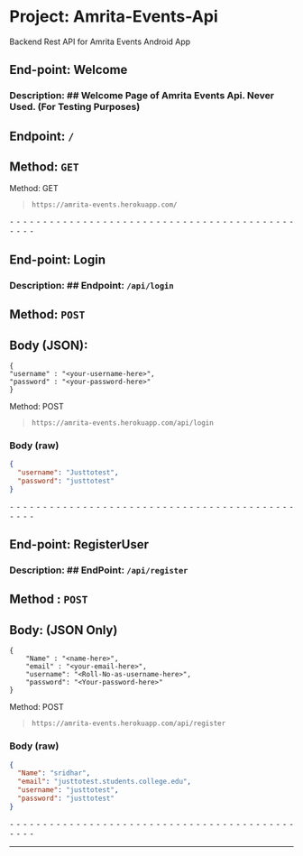 # Project: Amrita-Events-Api

Backend Rest API for Amrita Events Android App

## End-point: Welcome

### Description: ## Welcome Page of Amrita Events Api. Never Used. (For Testing Purposes)

## Endpoint: `/`

## Method: `GET`

Method: GET

> ```
> https://amrita-events.herokuapp.com/
> ```

⁃ ⁃ ⁃ ⁃ ⁃ ⁃ ⁃ ⁃ ⁃ ⁃ ⁃ ⁃ ⁃ ⁃ ⁃ ⁃ ⁃ ⁃ ⁃ ⁃ ⁃ ⁃ ⁃ ⁃ ⁃ ⁃ ⁃ ⁃ ⁃ ⁃ ⁃ ⁃ ⁃ ⁃ ⁃ ⁃ ⁃ ⁃ ⁃ ⁃ ⁃ ⁃ ⁃ ⁃ ⁃ ⁃ ⁃

## End-point: Login

### Description: ## Endpoint: `/api/login`

## Method: `POST`

## Body (JSON):

```
{
"username" : "<your-username-here>",
"password" : "<your-password-here>"
}
```

Method: POST

> ```
> https://amrita-events.herokuapp.com/api/login
> ```

### Body (**raw**)

```json
{
  "username": "Justtotest",
  "password": "justtotest"
}
```

⁃ ⁃ ⁃ ⁃ ⁃ ⁃ ⁃ ⁃ ⁃ ⁃ ⁃ ⁃ ⁃ ⁃ ⁃ ⁃ ⁃ ⁃ ⁃ ⁃ ⁃ ⁃ ⁃ ⁃ ⁃ ⁃ ⁃ ⁃ ⁃ ⁃ ⁃ ⁃ ⁃ ⁃ ⁃ ⁃ ⁃ ⁃ ⁃ ⁃ ⁃ ⁃ ⁃ ⁃ ⁃ ⁃ ⁃

## End-point: RegisterUser

### Description: ## EndPoint: `/api/register`

## Method : `POST`

## Body: (JSON Only)

```
{
    "Name" : "<name-here>",
    "email" : "<your-email-here>",
    "username": "<Roll-No-as-username-here>",
    "password": "<Your-password-here>"
}
```

Method: POST

> ```
> https://amrita-events.herokuapp.com/api/register
> ```

### Body (**raw**)

```json
{
  "Name": "sridhar",
  "email": "justtotest.students.college.edu",
  "username": "justtotest",
  "password": "justtotest"
}
```

⁃ ⁃ ⁃ ⁃ ⁃ ⁃ ⁃ ⁃ ⁃ ⁃ ⁃ ⁃ ⁃ ⁃ ⁃ ⁃ ⁃ ⁃ ⁃ ⁃ ⁃ ⁃ ⁃ ⁃ ⁃ ⁃ ⁃ ⁃ ⁃ ⁃ ⁃ ⁃ ⁃ ⁃ ⁃ ⁃ ⁃ ⁃ ⁃ ⁃ ⁃ ⁃ ⁃ ⁃ ⁃ ⁃ ⁃

---

